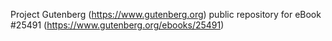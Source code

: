 Project Gutenberg (https://www.gutenberg.org) public repository for eBook #25491 (https://www.gutenberg.org/ebooks/25491)
